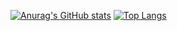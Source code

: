 [![Anurag's GitHub stats](https://github-readme-stats.vercel.app/api?username=J-dotjs&show_icons=true&count_private=true&theme=transparent)](https://github.com/anuraghazra/github-readme-stats) 
[![Top Langs](https://github-readme-stats.vercel.app/api/top-langs/?username=anuraghazra&count_private=true&show_icons=true&theme=transparent)](https://github.com/anuraghazra/github-readme-stats)
